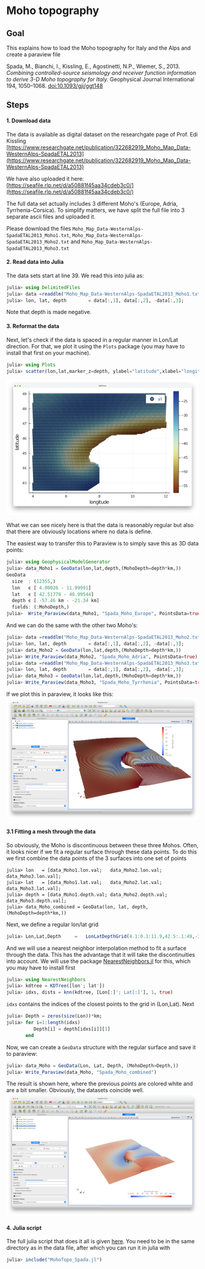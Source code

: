# Moho topography

## Goal
This explains how to load the Moho topography for Italy and the Alps and create a paraview file

Spada, M., Bianchi, I., Kissling, E., Agostinetti, N.P., Wiemer, S., 2013. *Combining controlled-source seismology and receiver function information to derive 3-D Moho topography for Italy.* Geophysical Journal International 194, 1050–1068. [doi:10.1093/gji/ggt148](https://doi.org/10.1093/gji/ggt148)


## Steps
#### 1. Download data
The data is available as digital dataset on the researchgate page of Prof. Edi Kissling
[https://www.researchgate.net/publication/322682919_Moho_Map_Data-WesternAlps-SpadaETAL2013](https://www.researchgate.net/publication/322682919_Moho_Map_Data-WesternAlps-SpadaETAL2013)

We have also uploaded it here:
[https://seafile.rlp.net/d/a50881f45aa34cdeb3c0/](https://seafile.rlp.net/d/a50881f45aa34cdeb3c0/)

The full data set actually includes 3 different Moho's (Europe, Adria, Tyrrhenia-Corsica). To simplify matters, we have split the full file into 3 separate ascii files and uploaded it.

Please download the files `Moho_Map_Data-WesternAlps-SpadaETAL2013_Moho1.txt`, `Moho_Map_Data-WesternAlps-SpadaETAL2013_Moho2.txt` and `Moho_Map_Data-WesternAlps-SpadaETAL2013_Moho3.txt`


#### 2. Read data into Julia
The data sets start at line 39. We read this into julia as:
```julia
julia> using DelimitedFiles
julia> data =readdlm("Moho_Map_Data-WesternAlps-SpadaETAL2013_Moho1.txt",' ',Float64,'\n', skipstart=38,header=false)
julia> lon, lat, depth        = data[:,1], data[:,2], -data[:,3];
```
Note that depth is made negative.

#### 3. Reformat the data

Next, let's check if the data is spaced in a regular manner in Lon/Lat direction.
For that, we plot it using the `Plots` package (you may have to install that first on your machine).
```julia
julia> using Plots
julia> scatter(lon,lat,marker_z=depth, ylabel="latitude",xlabel="longitude",markersize=2.5, c = :roma)
```
![DataPoints](../assets/img/Tutorial_MohoSpada_LonLat.png)

What we can see nicely here is that the data is reasonably regular but also that there are obviously locations where no data is define.

The easiest way to transfer this to Paraview is to simply save this as 3D data points:

```julia
julia> using GeophysicalModelGenerator
julia> data_Moho1 = GeoData(lon,lat,depth,(MohoDepth=depth*km,))
GeoData
  size  : (12355,)
  lon   ϵ [ 4.00026 - 11.99991]
  lat   ϵ [ 42.51778 - 48.99544]
  depth ϵ [ -57.46 km - -21.34 km]
  fields: (:MohoDepth,)
julia>  Write_Paraview(data_Moho1, "Spada_Moho_Europe", PointsData=true)
```
And we can do the same with the other two Moho's:

```julia
julia> data =readdlm("Moho_Map_Data-WesternAlps-SpadaETAL2013_Moho2.txt",' ',Float64,'\n', skipstart=38,header=false);
julia> lon, lat, depth        = data[:,1], data[:,2], -data[:,3];
julia> data_Moho2 = GeoData(lon,lat,depth,(MohoDepth=depth*km,))
julia> Write_Paraview(data_Moho2, "Spada_Moho_Adria", PointsData=true)
julia> data =readdlm("Moho_Map_Data-WesternAlps-SpadaETAL2013_Moho3.txt",' ',Float64,'\n', skipstart=38,header=false);
julia> lon, lat, depth        = data[:,1], data[:,2], -data[:,3];
julia> data_Moho3 = GeoData(lon,lat,depth,(MohoDepth=depth*km,))
julia> Write_Paraview(data_Moho3, "Spada_Moho_Tyrrhenia", PointsData=true)
```

If we plot this in paraview, it looks like this:
![DataPoints_PV](../assets/img/Tutorial_MohoSpada_LonLat_Paraview.png)


#### 3.1 Fitting a mesh through the data
So obviously, the Moho is discontinuous between these three Mohos. Often, it looks nicer if we fit a regular surface through these data points. To do this we first combine the data points of the 3 surfaces into one set of points

```
julia> lon   = [data_Moho1.lon.val;   data_Moho2.lon.val;   data_Moho3.lon.val];
julia> lat   = [data_Moho1.lat.val;   data_Moho2.lat.val;   data_Moho3.lat.val];
julia> depth = [data_Moho1.depth.val; data_Moho2.depth.val; data_Moho3.depth.val];
julia> data_Moho_combined = GeoData(lon, lat, depth, (MohoDepth=depth*km,))
```

Next, we define a regular lon/lat grid
```julia
julia> Lon,Lat,Depth     =   LonLatDepthGrid(4.1:0.1:11.9,42.5:.1:49,-30km);
```

And we will use a nearest neighbor interpolation method to fit a surface through the data. This has the advantage that it will take the discontinuities into account. We will use the package [NearestNeighbors.jl](https://github.com/KristofferC/NearestNeighbors.jl) for this, which you may have to install first
```julia
julia> using NearestNeighbors
julia> kdtree = KDTree([lon'; lat'])
julia> idxs, dists = knn(kdtree, [Lon[:]'; Lat[:]'], 1, true)
```
`idxs` contains the indices of the closest points to the grid in (Lon,Lat). Next
```julia
julia> Depth = zeros(size(Lon))*km;
julia> for i=1:length(idxs)
          Depth[i] = depth[idxs[i]][1]
       end
```
Now, we can create a `GeoData` structure with the regular surface and save it to paraview:

```julia
julia> data_Moho = GeoData(Lon, Lat, Depth, (MohoDepth=Depth,))
julia> Write_Paraview(data_Moho, "Spada_Moho_combined")
```
The result is shown here, where the previous points are colored white and are a bit smaller. Obviously, the datasets coincide well.
![DataPoints_Moho_surface](../assets/img/Tutorial_MohoSpada_Surface_Paraview.png)

#### 4. Julia script

The full julia script that does it all is given [here](https://github.com/JuliaGeodynamics/GeophysicalModelGenerator.jl/blob/main/tutorials/MohoTopo_Spada.jl). You need to be in the same directory as in the data file, after which you can run it in julia with
```julia
julia> include("MohoTopo_Spada.jl")
```
